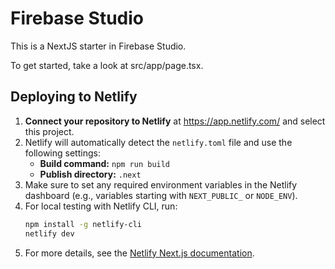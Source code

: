 # Firebase Studio

This is a NextJS starter in Firebase Studio.

To get started, take a look at src/app/page.tsx.

## Deploying to Netlify

1. **Connect your repository to Netlify** at https://app.netlify.com/ and select this project.
2. Netlify will automatically detect the `netlify.toml` file and use the following settings:
   - **Build command:** `npm run build`
   - **Publish directory:** `.next`
3. Make sure to set any required environment variables in the Netlify dashboard (e.g., variables starting with `NEXT_PUBLIC_` or `NODE_ENV`).
4. For local testing with Netlify CLI, run:
   ```sh
   npm install -g netlify-cli
   netlify dev
   ```
5. For more details, see the [Netlify Next.js documentation](https://docs.netlify.com/integrations/frameworks/next-js/).
